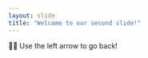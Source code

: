```yaml
---
layout: slide
title: "Welcome to our second slide!"
---
```

:boy::boy:
Use the left arrow to go back!
